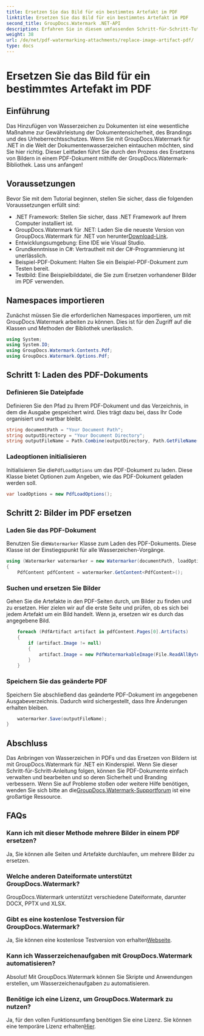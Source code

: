 ```yaml
---
title: Ersetzen Sie das Bild für ein bestimmtes Artefakt im PDF
linktitle: Ersetzen Sie das Bild für ein bestimmtes Artefakt im PDF
second_title: GroupDocs.Watermark .NET-API
description: Erfahren Sie in diesem umfassenden Schritt-für-Schritt-Tutorial, wie Sie Bilder in PDF-Dokumenten mit GroupDocs.Watermark für .NET ersetzen.
weight: 38
url: /de/net/pdf-watermarking-attachments/replace-image-artifact-pdf/
type: docs
---
```

# Ersetzen Sie das Bild für ein bestimmtes Artefakt im PDF

## Einführung
Das Hinzufügen von Wasserzeichen zu Dokumenten ist eine wesentliche Maßnahme zur Gewährleistung der Dokumentensicherheit, des Brandings und des Urheberrechtsschutzes. Wenn Sie mit GroupDocs.Watermark für .NET in die Welt der Dokumentenwasserzeichen eintauchen möchten, sind Sie hier richtig. Dieser Leitfaden führt Sie durch den Prozess des Ersetzens von Bildern in einem PDF-Dokument mithilfe der GroupDocs.Watermark-Bibliothek. Lass uns anfangen!
## Voraussetzungen
Bevor Sie mit dem Tutorial beginnen, stellen Sie sicher, dass die folgenden Voraussetzungen erfüllt sind:
- .NET Framework: Stellen Sie sicher, dass .NET Framework auf Ihrem Computer installiert ist.
-  GroupDocs.Watermark für .NET: Laden Sie die neueste Version von GroupDocs.Watermark für .NET von herunter[Download-Link](https://releases.groupdocs.com/Watermark/net/).
- Entwicklungsumgebung: Eine IDE wie Visual Studio.
- Grundkenntnisse in C#: Vertrautheit mit der C#-Programmierung ist unerlässlich.
- Beispiel-PDF-Dokument: Halten Sie ein Beispiel-PDF-Dokument zum Testen bereit.
- Testbild: Eine Beispielbilddatei, die Sie zum Ersetzen vorhandener Bilder im PDF verwenden.
## Namespaces importieren
Zunächst müssen Sie die erforderlichen Namespaces importieren, um mit GroupDocs.Watermark arbeiten zu können. Dies ist für den Zugriff auf die Klassen und Methoden der Bibliothek unerlässlich.
```csharp
using System;
using System.IO;
using GroupDocs.Watermark.Contents.Pdf;
using GroupDocs.Watermark.Options.Pdf;
```

## Schritt 1: Laden des PDF-Dokuments
### Definieren Sie Dateipfade
Definieren Sie den Pfad zu Ihrem PDF-Dokument und das Verzeichnis, in dem die Ausgabe gespeichert wird. Dies trägt dazu bei, dass Ihr Code organisiert und wartbar bleibt.
```csharp
string documentPath = "Your Document Path";
string outputDirectory = "Your Document Directory";
string outputFileName = Path.Combine(outputDirectory, Path.GetFileName(documentPath));
```
### Ladeoptionen initialisieren
 Initialisieren Sie die`PdfLoadOptions` um das PDF-Dokument zu laden. Diese Klasse bietet Optionen zum Angeben, wie das PDF-Dokument geladen werden soll.
```csharp
var loadOptions = new PdfLoadOptions();
```
## Schritt 2: Bilder im PDF ersetzen
### Laden Sie das PDF-Dokument
 Benutzen Sie die`Watermarker` Klasse zum Laden des PDF-Dokuments. Diese Klasse ist der Einstiegspunkt für alle Wasserzeichen-Vorgänge.
```csharp
using (Watermarker watermarker = new Watermarker(documentPath, loadOptions))
{
    PdfContent pdfContent = watermarker.GetContent<PdfContent>();
```
### Suchen und ersetzen Sie Bilder
Gehen Sie die Artefakte in den PDF-Seiten durch, um Bilder zu finden und zu ersetzen. Hier zielen wir auf die erste Seite und prüfen, ob es sich bei jedem Artefakt um ein Bild handelt. Wenn ja, ersetzen wir es durch das angegebene Bild.
```csharp
    foreach (PdfArtifact artifact in pdfContent.Pages[0].Artifacts)
    {
        if (artifact.Image != null)
        {
            artifact.Image = new PdfWatermarkableImage(File.ReadAllBytes("Your Image Path"));
        }
    }
```
### Speichern Sie das geänderte PDF
Speichern Sie abschließend das geänderte PDF-Dokument im angegebenen Ausgabeverzeichnis. Dadurch wird sichergestellt, dass Ihre Änderungen erhalten bleiben.
```csharp
    watermarker.Save(outputFileName);
}
```

## Abschluss
 Das Anbringen von Wasserzeichen in PDFs und das Ersetzen von Bildern ist mit GroupDocs.Watermark für .NET ein Kinderspiel. Wenn Sie dieser Schritt-für-Schritt-Anleitung folgen, können Sie PDF-Dokumente einfach verwalten und bearbeiten und so deren Sicherheit und Branding verbessern. Wenn Sie auf Probleme stoßen oder weitere Hilfe benötigen, wenden Sie sich bitte an die[GroupDocs.Watermark-Supportforum](https://forum.groupdocs.com/c/watermark/19) ist eine großartige Ressource.
## FAQs
### Kann ich mit dieser Methode mehrere Bilder in einem PDF ersetzen?
Ja, Sie können alle Seiten und Artefakte durchlaufen, um mehrere Bilder zu ersetzen.
### Welche anderen Dateiformate unterstützt GroupDocs.Watermark?
GroupDocs.Watermark unterstützt verschiedene Dateiformate, darunter DOCX, PPTX und XLSX.
### Gibt es eine kostenlose Testversion für GroupDocs.Watermark?
 Ja, Sie können eine kostenlose Testversion von erhalten[Webseite](https://releases.groupdocs.com/).
### Kann ich Wasserzeichenaufgaben mit GroupDocs.Watermark automatisieren?
Absolut! Mit GroupDocs.Watermark können Sie Skripte und Anwendungen erstellen, um Wasserzeichenaufgaben zu automatisieren.
### Benötige ich eine Lizenz, um GroupDocs.Watermark zu nutzen?
 Ja, für den vollen Funktionsumfang benötigen Sie eine Lizenz. Sie können eine temporäre Lizenz erhalten[Hier](https://purchase.groupdocs.com/temporary-license/).